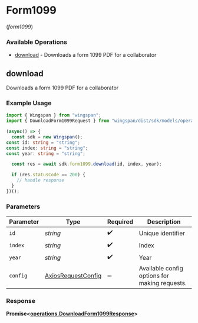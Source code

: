 # Form1099
(*form1099*)

### Available Operations

* [download](#download) - Downloads a form 1099 PDF for a collaborator

## download

Downloads a form 1099 PDF for a collaborator

### Example Usage

```typescript
import { Wingspan } from "wingspan";
import { DownloadForm1099Request } from "wingspan/dist/sdk/models/operations";

(async() => {
  const sdk = new Wingspan();
const id: string = "string";
const index: string = "string";
const year: string = "string";

  const res = await sdk.form1099.download(id, index, year);

  if (res.statusCode == 200) {
    // handle response
  }
})();
```

### Parameters

| Parameter                                                    | Type                                                         | Required                                                     | Description                                                  |
| ------------------------------------------------------------ | ------------------------------------------------------------ | ------------------------------------------------------------ | ------------------------------------------------------------ |
| `id`                                                         | *string*                                                     | :heavy_check_mark:                                           | Unique identifier                                            |
| `index`                                                      | *string*                                                     | :heavy_check_mark:                                           | Index                                                        |
| `year`                                                       | *string*                                                     | :heavy_check_mark:                                           | Year                                                         |
| `config`                                                     | [AxiosRequestConfig](https://axios-http.com/docs/req_config) | :heavy_minus_sign:                                           | Available config options for making requests.                |


### Response

**Promise<[operations.DownloadForm1099Response](../../models/operations/downloadform1099response.md)>**


